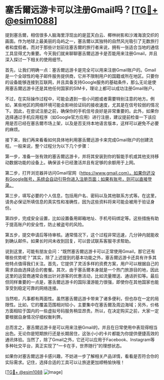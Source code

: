 # 塞舌爾远游卡可以注册Gmail吗？[[TG💪+ @esim1088](https://t.me/s/esim1088)]

提到塞舌爾，相信很多人脑海里浮现出的是蓝天白云、椰林树影和沙滩海浪交织的画面。作为地球上最美丽的岛屿之一，塞舌爾以其独特的自然风光吸引了无数旅行者和度假者。而对于那些计划前往塞舌爾的旅行者来说，拥有一张适合当地的通信工具显得尤为重要。今天我们就来聊聊塞舌爾远游卡是否能用来注册Gmail，并且深入探讨一下相关的使用细节。

首先，让我们明确一点：塞舌爾远游卡是完全可以用来注册Gmail账户的。Gmail是一个全球性的电子邮件服务提供商，它并不限制用户的国籍或所在地区。只要你的设备能够连接到互联网，并且具备支持Google服务的基础条件，那么无论是使用塞舌爾远游卡还是其他任何国家的SIM卡，理论上都可以成功注册Gmail账户。

不过，在实际操作过程中，可能会遇到一些小问题或者需要特别注意的地方。例如，某些地区的网络环境可能会影响验证码的接收速度，尤其是在信号较弱的情况下。因此，在尝试注册之前，确保你的手机信号良好是非常重要的。此外，如果你选择通过手机应用程序（如Google官方应用）进行注册，建议提前检查一下该应用是否已经在塞舌爾市场上架，以及是否支持本地语言版本，这样可以避免不必要的麻烦。

接下来，我们再来看看如何具体地利用塞舌爾远游卡来完成Gmail账户的创建流程。一般来说，整个过程分为以下几个步骤：

第一步，准备一张有效的塞舌爾远游卡，并将其安装到你的智能手机或其他支持移动数据功能的设备上。确保该卡已经激活并且有足够的余额用于上网。

第二步，打开浏览器并访问Gmail官网（https://www.gmail.com）。如果你还没有Google账号，系统会自动引导你进入注册页面；如果有账号，则可以直接登录。

第三步，填写必要的个人信息，包括用户名、密码以及其他联系方式等。在这里，请务必保证所填信息的真实性和准确性，因为这些资料将来可能会被用于验证身份。

第四步，完成安全设置，比如设置备用邮箱地址、手机号码绑定等。这些措施有助于提高账户的安全性，防止被盗号的风险。

第五步，提交申请后等待审核。通常情况下，这个过程非常迅速，几分钟内就能收到确认邮件。如果长时间未收到回复，可以尝试联系客服寻求帮助。

说到这里，可能有朋友会问：“既然塞舌爾远游卡可以正常使用Gmail，那它还有哪些优势呢？”其实，除了上述提到的基本功能之外，塞舌爾远游卡还具有许多其他特点值得我们关注。首先，它提供了灵活多样的资费方案，用户可以根据自己的需求自由选择适合的套餐。其次，由于塞舌爾本身就是一个热门旅游目的地，因此这里的运营商通常会推出针对游客的优惠活动，比如流量赠送、通话折扣等。最后但同样重要的一点是，塞舌爾远游卡的国际漫游能力很强，即使你在其他国家也能享受到稳定可靠的网络连接。

当然啦，凡事都有两面性。虽然塞舌爾远游卡带来了诸多便利，但也存在一定的局限性。比如，它的覆盖范围相对较小，主要集中在塞舌爾及周边海域；另外，价格方面相较于国内的一些虚拟号码服务稍显昂贵。所以，在决定购买之前，大家一定要根据自身情况仔细权衡利弊。

总而言之，塞舌爾远游卡是可以用来注册Gmail的，并且在日常使用中表现得相当出色。无论你是短期旅行还是长期居住，这张小小的卡片都能为你提供便捷高效的通讯体验。当然了，除了Gmail之外，它还可以应用于Facebook、Instagram等多种社交平台，真正实现了“一卡在手，世界随行”的理想状态。

如果你对塞舌爾远游卡感兴趣，不妨进一步了解相关产品详情，看看是否符合你的实际需求。记住，选择合适的工具可以让旅途更加顺畅愉快哦！

[[TG💪+ @esim1088](https://t.me/s/esim1088) ![Image](https://i.postimg.cc/4NQfJmqS/Snipaste-2025-05-13-00-14-12.png)]